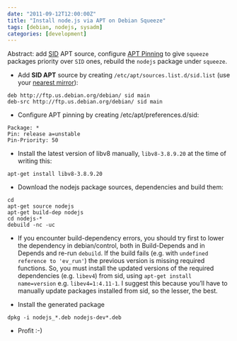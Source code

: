 ```yaml
---
date: "2011-09-12T12:00:00Z"
title: "Install node.js via APT on Debian Squeeze"
tags: [debian, nodejs, sysadm]
categories: [development]
---
```


Abstract: add [SID](http://www.debian.org/releases/sid/) APT source, configure
[APT Pinning](http://wiki.debian.org/AptPreferences) to give `squeeze` packages
priority over `SID` ones, rebuild the `nodejs` package under `squeeze`.

- Add **SID APT** source by creating `/etc/apt/sources.list.d/sid.list` (use
your [nearest mirror](http://www.debian.org/mirror/)):

```plaintext
deb http://ftp.us.debian.org/debian/ sid main
deb-src http://ftp.us.debian.org/debian/ sid main
```

- Configure APT pinning by creating /etc/apt/preferences.d/sid:

```
Package: *
Pin: release a=unstable
Pin-Priority: 50
```

- Install the latest version of libv8 manually, `libv8-3.8.9.20` at the time of writing this:

```
apt-get install libv8-3.8.9.20
```

- Download the nodejs package sources, dependencies and build them:

```
cd
apt-get source nodejs
apt-get build-dep nodejs
cd nodejs-*
debuild -nc -uc
```

- If you encounter build-dependency errors, you should try first to lower the
dependency in debian/control, both in Build-Depends and in Depends and re-run
`debuild`. If the build fails (e.g. with `undefined reference to 'ev_run'`) the
previous version is missing required functions. So, you must install the
updated versions of the required dependencies (e.g. `libev4`) from sid, using
`apt-get install name=version` e.g. `libev4=1:4.11-1`. I suggest this because
you’ll have to manually update packages installed from sid, so the lesser, the
best.

- Install the generated package
```
dpkg -i nodejs_*.deb nodejs-dev*.deb
```

- Profit :-)
